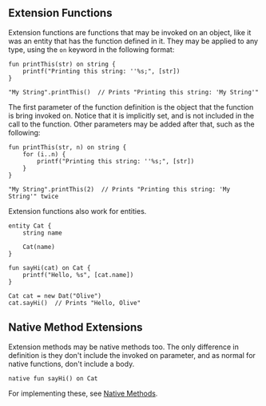 ## Extension Functions

Extension functions are functions that may be invoked on an object, like it was an entity that has the function defined in it. They may be applied to any type, using the `on` keyword in the following format:

```qilletni
fun printThis(str) on string {
	printf("Printing this string: ''%s;", [str])
}

"My String".printThis()  // Prints "Printing this string: 'My String'"
```

The first parameter of the function definition is the object that the function is bring invoked on. Notice that it is implicitly set, and is not included in the call to the function. Other parameters may be added after that, such as the following:

```qilletni
fun printThis(str, n) on string {
	for (i..n) {
		printf("Printing this string: ''%s;", [str])
	}
}

"My String".printThis(2)  // Prints "Printing this string: 'My String'" twice
```

Extension functions also work for entities.

```qilletni
entity Cat {
	string name
	
	Cat(name)
}

fun sayHi(cat) on Cat {
	printf("Hello, %s", [cat.name])
}

Cat cat = new Dat("Olive")
cat.sayHi()  // Prints "Hello, Olive"
```

## Native Method Extensions

Extension methods may be native methods too. The only difference in definition is they don't include the invoked on parameter, and as normal for native functions, don't include a body.

```qilletni
native fun sayHi() on Cat
```

For implementing these, see [Native Methods](/native_binding/native_functions).